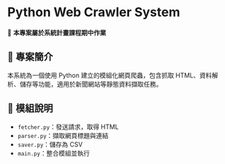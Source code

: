 # Python Web Crawler System

📌 **本專案屬於系統計畫課程期中作業**

## 🧠 專案簡介

本系統為一個使用 Python 建立的模組化網頁爬蟲，包含抓取 HTML、資料解析、儲存等功能，適用於新聞網站等靜態資料擷取任務。

## 📁 模組說明

- `fetcher.py`：發送請求，取得 HTML
- `parser.py`：擷取網頁標題與連結
- `saver.py`：儲存為 CSV
- `main.py`：整合模組並執行
